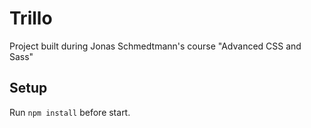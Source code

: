 # Trillo
Project built during Jonas Schmedtmann's course "Advanced CSS and Sass"

## Setup 
Run ```npm install``` before start.
